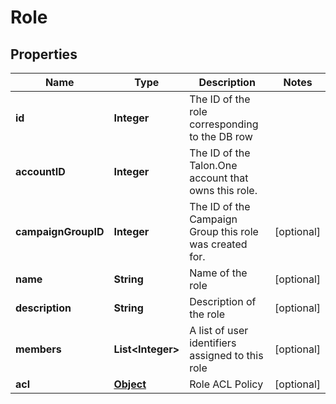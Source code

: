 

# Role


## Properties

Name | Type | Description | Notes
------------ | ------------- | ------------- | -------------
**id** | **Integer** | The ID of the role corresponding to the DB row | 
**accountID** | **Integer** | The ID of the Talon.One account that owns this role. | 
**campaignGroupID** | **Integer** | The ID of the Campaign Group this role was created for. |  [optional]
**name** | **String** | Name of the role |  [optional]
**description** | **String** | Description of the role |  [optional]
**members** | **List&lt;Integer&gt;** | A list of user identifiers assigned to this role |  [optional]
**acl** | [**Object**](.md) | Role ACL Policy |  [optional]



